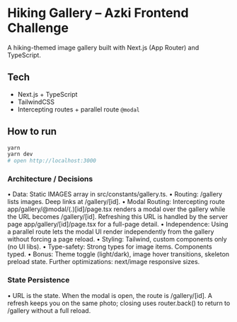 # Hiking Gallery – Azki Frontend Challenge

A hiking-themed image gallery built with Next.js (App Router) and TypeScript.

## Tech

- Next.js + TypeScript
- TailwindCSS
- Intercepting routes + parallel route `@modal`

## How to run

```bash
yarn
yarn dev
# open http://localhost:3000
```

### Architecture / Decisions

• Data: Static IMAGES array in src/constants/gallery.ts.
• Routing: /gallery lists images. Deep links at /gallery/[id].
• Modal Routing: Intercepting route app/gallery/@modal/(.)[id]/page.tsx renders a modal over the gallery while the URL becomes /gallery/[id]. Refreshing this URL is handled by the server page app/gallery/[id]/page.tsx for a full-page detail.
• Independence: Using a parallel route lets the modal UI render independently from the gallery without forcing a page reload.
• Styling: Tailwind, custom components only (no UI libs).
• Type-safety: Strong types for image items. Components typed.
• Bonus: Theme toggle (light/dark), image hover transitions, skeleton preload state. Further optimizations: next/image responsive sizes.

### State Persistence

• URL is the state. When the modal is open, the route is /gallery/[id]. A refresh keeps you on the same photo; closing uses router.back() to return to /gallery without a full reload.
